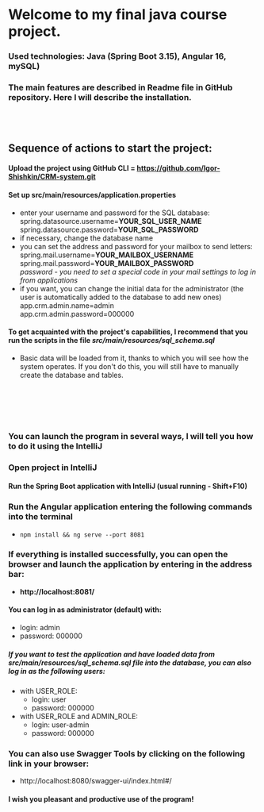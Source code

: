 # Welcome to my final java course project.
### Used technologies: Java (Spring Boot 3.15), Angular 16, mySQL)

### The main features are described in Readme file in GitHub repository. Here I will describe the installation.

<br><br>

## Sequence of actions to start the project:
#### Upload the project using GitHub CLI = https://github.com/Igor-Shishkin/CRM-system.git
#### Set up src/main/resources/application.properties
- enter your username and password for the SQL database:<br>
  spring.datasource.username=**YOUR_SQL_USER_NAME**<br>
  spring.datasource.password=**YOUR_SQL_PASSWORD**
- if necessary, change the database name<br>
- you can set the address and password for your mailbox to send letters:<br>
  spring.mail.username=**YOUR_MAILBOX_USERNAME**<br>
  spring.mail.password=**YOUR_MAILBOX_PASSWORD**<br>
  *password - you need to set a special code in your mail settings to log in from applications*
- if you want, you can change the initial data for the administrator (the user is automatically added to the database to add new ones)<br>
  app.crm.admin.name=admin<br>
  app.crm.admin.password=000000

#### To get acquainted with the project's capabilities, I recommend that you run the scripts in the file *src/main/resources/sql_schema.sql*
- Basic data will be loaded from it, thanks to which you will see how the system operates. If you don't do this, you will still have to manually create the database and tables.

<br><br><br><br>

### You can launch the program in several ways, I will tell you how to do it using the IntelliJ

### Open project in IntelliJ
#### Run the Spring Boot application with IntelliJ (usual running - Shift+F10)

### Run the Angular application entering the following commands into the terminal
- `npm install && ng serve --port 8081`
### If everything is installed successfully, you can open the browser and launch the application by entering in the address bar:
- **http://localhost:8081/**
#### You can log in as administrator (default) with:
- login: admin
- password: 000000

##### If you want to test the application and have loaded data from src/main/resources/sql_schema.sql file into the database, you can also log in as the following users:
- with USER_ROLE:
    - login: user
    - password: 000000
- with USER_ROLE and ADMIN_ROLE:
    - login: user-admin
    - password: 000000

### You can also use Swagger Tools by clicking on the following link in your browser:
- http://localhost:8080/swagger-ui/index.html#/

#### I wish you pleasant and productive use of the program!








